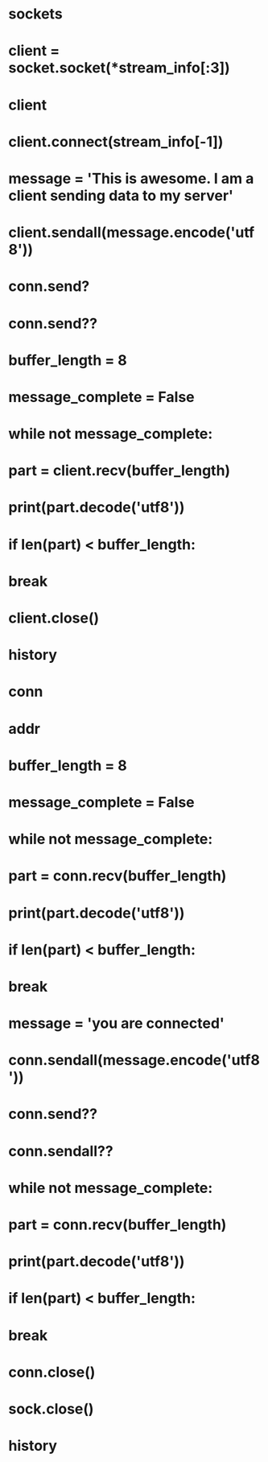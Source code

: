 # sockets

# client = socket.socket(*stream_info[:3])
# client
# client.connect(stream_info[-1])
# message = 'This is awesome. I am a client sending data to my server'
# client.sendall(message.encode('utf8'))
# conn.send?
# conn.send??
# buffer_length = 8
# message_complete = False

# while not message_complete:
#     part = client.recv(buffer_length)
#     print(part.decode('utf8'))
#     if len(part) < buffer_length:
#         break
# client.close()
# history


# conn

# addr

# buffer_length = 8

# message_complete = False

# while not message_complete:
#     part = conn.recv(buffer_length)
#     print(part.decode('utf8'))
#     if len(part) < buffer_length:
#         break
# message = 'you are connected'

# conn.sendall(message.encode('utf8'))

# conn.send??

# conn.sendall??
# while not message_complete:
#     part = conn.recv(buffer_length)
#     print(part.decode('utf8'))
#     if len(part) < buffer_length:
#         break
# conn.close()
# sock.close()
# history